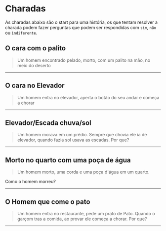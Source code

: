 # Charadas

As charadas abaixo são o start para uma história, os que tentam resolver a charada podem fazer perguntas que podem ser respondidas com `sim`, `não` ou `indiferente`.



## O cara com o palito

> Um homem encontrado pelado, morto, com um palito na mão, no meio do deserto

<!--
  HISTÓRIA COMPLETA:
-->

********



## O cara no Elevador 

> Um homem entra no elevador, aperta o botão do seu andar e começa a chorar

<!--
  HISTÓRIA COMPLETA:
  O homem entra no elevador, e aperta o botão do seu andar, quando percebe que o prédio está sem energia elétrica.
  Sabendo que sua esposa está no apartamento, respirando por aparelhos, se dá conta de que ela está morta.
-->

********



## Elevador/Escada chuva/sol

> Um homem morava em um prédio. Sempre que chovia ele ia de elevador, quando fazia sol usava as escadas. Por que?

<!--
  HISTÓRIA COMPLETA:
  O homem era muito baixo, só alcançava o botão do elevador quando tinha um guarda-chuva.
-->

********





## Morto no quarto com uma poça de água

> Um homem morto, uma corda e uma poça d'água em um quarto.

Como o homem morreu?

<!--
  HISTÓRIA COMPLETA:
  O homem subiu em um grande cubo de gelo, amarrou a corda e esperou que derretesse para se enforcar.
-->

********




## O Homem que come o pato

> Um homem entra no restaurante, pede um prato de Pato. Quando o garçom tras a comida, ao provar ele começa a chorar. Por que?

<!--
  HISTÓRIA COMPLETA:
  O homem vai a um cruzeiro com sua esposa e durante a viagem o navio afunda. Todos são socorridos e são levados para uma ilha, com excessão da esposa.
  Na ilha, é servido um prato de carne de Pato, enquanto aguardam resgate para voltar para casa.
  Quando volta a sua cidade, ainda sem saber do paradeiro de sua esposa, o homem resolve ir a um restaurante provar um prato de carne de pato.
  Quando prova, percebe que o sabor é totalmente diferente do provado na ilha, e se dá conta de que todos naquela refeição comeram sua esposa.
-->

********
